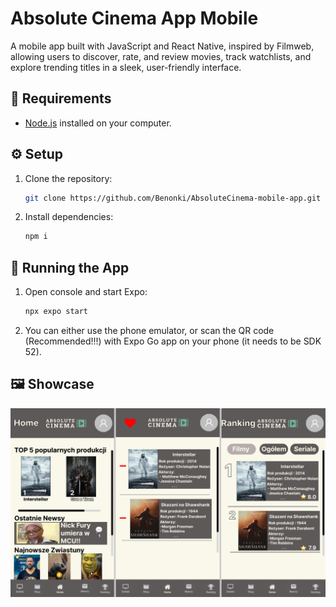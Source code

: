 # Absolute Cinema App Mobile

A mobile app built with JavaScript and React Native, inspired by Filmweb, allowing users to discover, rate, and review movies, track watchlists, and explore trending titles in a sleek, user-friendly interface.

## 📝 Requirements

- <a href="https://nodejs.org/en" target="_blank">Node.js</a> installed on your computer.

## ⚙️ Setup
1. Clone the repository:
 	```bash
 	git clone https://github.com/Benonki/AbsoluteCinema-mobile-app.git
 	```
2. Install dependencies:
   ```bash
   npm i
   ```
## 🚀 Running the App
1. Open console and start Expo:
	```bash
	npx expo start
    ```
2. You can either use the phone emulator, or scan the QR code (Recommended!!!) with Expo Go app on your phone (it needs to be SDK 52).

## 🖼️ Showcase

<div align="center">
  <img src="https://github.com/Benonki/Portfolio/blob/main/StronaGlowna/sc/Cinema.png" alt="Preview of My Project">
</div>

